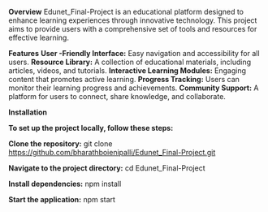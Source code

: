 **Overview**
Edunet_Final-Project is an educational platform designed to enhance learning experiences through innovative technology. This project aims to provide users with a comprehensive set of tools and resources for effective learning.

**Features**
**User -Friendly Interface:** Easy navigation and accessibility for all users.
**Resource Library:** A collection of educational materials, including articles, videos, and tutorials.
**Interactive Learning Modules:** Engaging content that promotes active learning.
**Progress Tracking:** Users can monitor their learning progress and achievements.
**Community Support:** A platform for users to connect, share knowledge, and collaborate.

**Installation**

**To set up the project locally, follow these steps:**

**Clone the repository:**
git clone https://github.com/bharathboienipalli/Edunet_Final-Project.git

**Navigate to the project directory:**
cd Edunet_Final-Project

**Install dependencies:**
npm install

**Start the application:**
npm start
